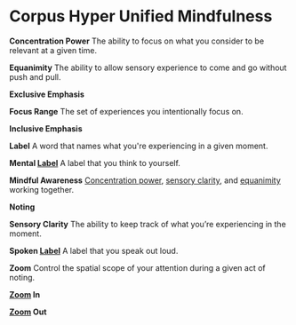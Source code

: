 # Corpus Hyper Unified Mindfulness

<a name="concentration"></a>**Concentration Power** The ability to focus on what you consider to be relevant at a given time.

<a name="equanimity"></a>**Equanimity** The ability to allow sensory experience to come and go without push and pull.

**Exclusive Emphasis**

**Focus Range** The set of experiences you intentionally focus on.

**Inclusive Emphasis**

**Label** A word that names what you're experiencing in a given moment.

**Mental [Label](#label)** A label that you think to yourself.

**Mindful Awareness** [Concentration power](#concentration), [sensory clarity](#sensory_clarity), and [equanimity](#equanimity) working together.

**Noting**

<a name="sensory_clarity"></a>**Sensory Clarity** The ability to keep track of what you’re experiencing in the moment.

**Spoken [Label](#label)** A label that you speak out loud.

<a name="zoom"></a>**Zoom** Control the spatial scope of your attention during a given act of noting.

**[Zoom](*zoom) In**

**[Zoom](*zoom) Out**
